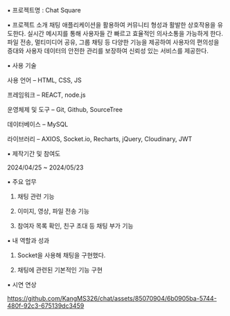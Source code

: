 ▪ 프로젝트명 : Chat Square


▪ 프로젝트 소개
   채팅 애플리케이션을 활용하여 커뮤니티 형성과 활발한 상호작용을 유도한다. 실시간 메시지를 통해 사용자들 간 빠르고 효율적인 의사소통을 가능하게 한다. 파일 전송, 멀티미디어 공유,
   그룹 채팅 등 다양한 기능을 제공하여 사용자의 편의성을 증대와 사용자 데이터의 안전한 
   관리를 보장하여 신뢰성 있는 서비스를 제공한다.

   
▪ 사용 기술

   사용 언어 – HTML, CSS, JS
   
   프레임워크 – REACT, node.js
   
   운영체제 및 도구 – Git, Github, SourceTree
   
   데이터베이스 – MySQL
   
   라이브러리 – AXIOS, Socket.io, Recharts, jQuery, Cloudinary, JWT

   
▪ 제작기간 및 참여도

   2024/04/25 ~ 2024/05/23

   
▪ 주요 업무

   1. 채팅 관련 기능
 
   2. 이미지, 영상, 파일 전송 기능

   3. 참여자 목록 확인, 친구 초대 등 채팅 부가 기능


▪ 내 역할과 성과 
   1. Socket을 사용해 채팅을 구현했다.

   2. 채팅에 관련된 기본적인 기능 구현


▪ 시연 연상

https://github.com/KangMS326/chat/assets/85070904/6b0905ba-5744-480f-92c3-675139dc3459


